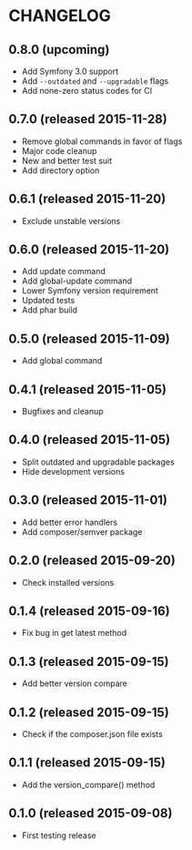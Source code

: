 # CHANGELOG

## 0.8.0 (upcoming)

- Add Symfony 3.0 support
- Add `--outdated` and `--upgradable` flags
- Add none-zero status codes for CI

## 0.7.0 (released 2015-11-28)

- Remove global commands in favor of flags
- Major code cleanup
- New and better test suit
- Add directory option

## 0.6.1 (released 2015-11-20)

- Exclude unstable versions

## 0.6.0 (released 2015-11-20)

- Add update command
- Add global-update command
- Lower Symfony version requirement
- Updated tests
- Add phar build

## 0.5.0 (released 2015-11-09)

- Add global command

## 0.4.1 (released 2015-11-05)

- Bugfixes and cleanup

## 0.4.0 (released 2015-11-05)

- Split outdated and upgradable packages
- Hide development versions

## 0.3.0 (released 2015-11-01)

- Add better error handlers
- Add composer/semver package

## 0.2.0 (released 2015-09-20)

- Check installed versions

## 0.1.4 (released 2015-09-16)

- Fix bug in get latest method

## 0.1.3 (released 2015-09-15)

- Add better version compare

## 0.1.2 (released 2015-09-15)

- Check if the composer.json file exists

## 0.1.1 (released 2015-09-15)

- Add the version_compare() method

## 0.1.0 (released 2015-09-08)

- First testing release
